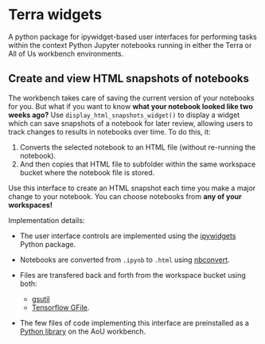 # Terra widgets

A python package for ipywidget-based user interfaces for performing tasks within the context Python Jupyter notebooks running in either the Terra or All of Us workbench environments.


## Create and view HTML snapshots of notebooks

The workbench takes care of saving the current version of your notebooks for you. But what if you want to know **what your notebook looked like two weeks ago?** Use `display_html_snapshots_widget()` to display a widget which can save snapshots of a notebook for later review, allowing users to track changes to results in notebooks over time. To do this, it:

1. Converts the selected notebook to an HTML file (without re-running the notebook).
1. And then copies that HTML file to subfolder within the same workspace bucket where the notebook file is stored.

Use this interface to create an HTML snapshot each time you make a major change to your notebook. You can choose notebooks from **any of your workspaces!**

Implementation details:

* The user interface controls are implemented using the [ipywidgets](https://ipywidgets.readthedocs.io/en/latest/) Python package.

* Notebooks are converted from `.ipynb` to `.html` using [nbconvert](https://nbconvert.readthedocs.io/en/latest/).

* Files are transfered back and forth from the workspace bucket using both:
    * [gsutil](https://cloud.google.com/storage/docs/gsutil)
    * [Tensorflow GFile](https://www.tensorflow.org/api_docs/python/tf/io/gfile/GFile).
    
* The few files of code implementing this interface are preinstalled as a [Python library](https://github.com/all-of-us/workbench-snippets/blob/master/py/setup.py) on the AoU workbench.
